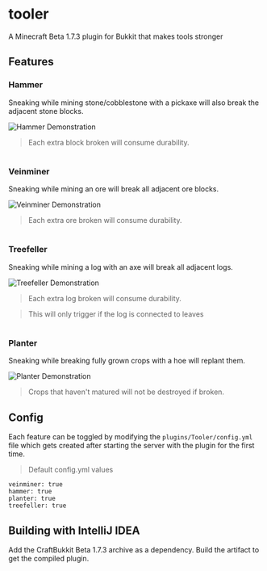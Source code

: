 # tooler
A Minecraft Beta 1.7.3 plugin for Bukkit that makes tools stronger

## Features
### Hammer
Sneaking while mining stone/cobblestone with a pickaxe will also break the adjacent stone blocks.

![Hammer Demonstration](https://github.com/gunymede/-/assets/152955156/3c089854-59fb-4f57-ada7-e5ad2aa9c9dc)
> Each extra block broken will consume durability.
#
### Veinminer
Sneaking while mining an ore will break all adjacent ore blocks.

![Veinminer Demonstration](https://github.com/gunymede/-/assets/152955156/4b0e8744-52e2-466a-a5db-9546499093ae)
> Each extra ore broken will consume durability.
#
### Treefeller
Sneaking while mining a log with an axe will break all adjacent logs.

![Treefeller Demonstration](https://github.com/gunymede/-/assets/152955156/170923fc-80b6-484a-9cf0-66312c557bdd)
> Each extra log broken will consume durability.

> This will only trigger if the log is connected to leaves
#
### Planter
Sneaking while breaking fully grown crops with a hoe will replant them. 

![Planter Demonstration](https://github.com/gunymede/-/assets/152955156/33eb8f6f-b6a7-42bd-82e1-760c1dec832e)
>Crops that haven't matured will not be destroyed if broken.

## Config
Each feature can be toggled by modifying the ```plugins/Tooler/config.yml``` file which gets created after starting the server with the plugin for the first time.

> Default config.yml values
```
veinminer: true
hammer: true
planter: true
treefeller: true
```

## Building with IntelliJ IDEA
Add the CraftBukkit Beta 1.7.3 archive as a dependency. Build the artifact to get the compiled plugin.
